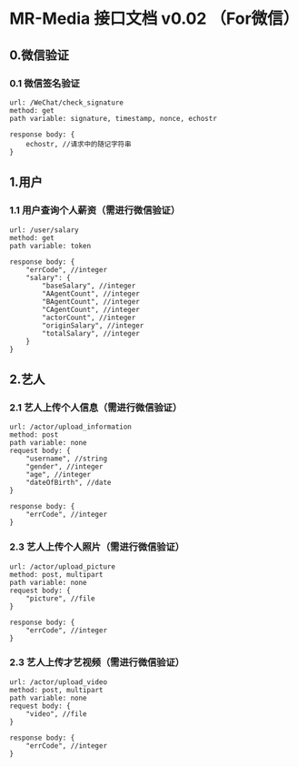 # MR-Media 接口文档 v0.02 （For微信）
## 0.微信验证
### 0.1 微信签名验证
```
url: /WeChat/check_signature
method: get
path variable: signature, timestamp, nonce, echostr
```
```
response body: {
	echostr, //请求中的随记字符串
}
```
## 1.用户
### 1.1 用户查询个人薪资（需进行微信验证）
```
url: /user/salary
method: get
path variable: token
```
```
response body: {
	"errCode", //integer
	"salary": {
		"baseSalary", //integer
		"AAgentCount", //integer
		"BAgentCount", //integer
		"CAgentCount", //integer
		"actorCount", //integer
		"originSalary", //integer
		"totalSalary", //integer
	}
}
```
## 2.艺人
### 2.1 艺人上传个人信息（需进行微信验证）
```
url: /actor/upload_information
method: post
path variable: none
request body: {
	"username", //string
	"gender", //integer
	"age", //integer
	"dateOfBirth", //date
}
```
```
response body: {
	"errCode", //integer
}
```
### 2.3 艺人上传个人照片（需进行微信验证）
```
url: /actor/upload_picture
method: post, multipart
path variable: none
request body: {
	"picture", //file
}
```
```
response body: {
	"errCode", //integer
}
```
### 2.3 艺人上传才艺视频（需进行微信验证）
```
url: /actor/upload_video
method: post, multipart
path variable: none
request body: {
	"video", //file
}
```
```
response body: {
	"errCode", //integer
}
```
